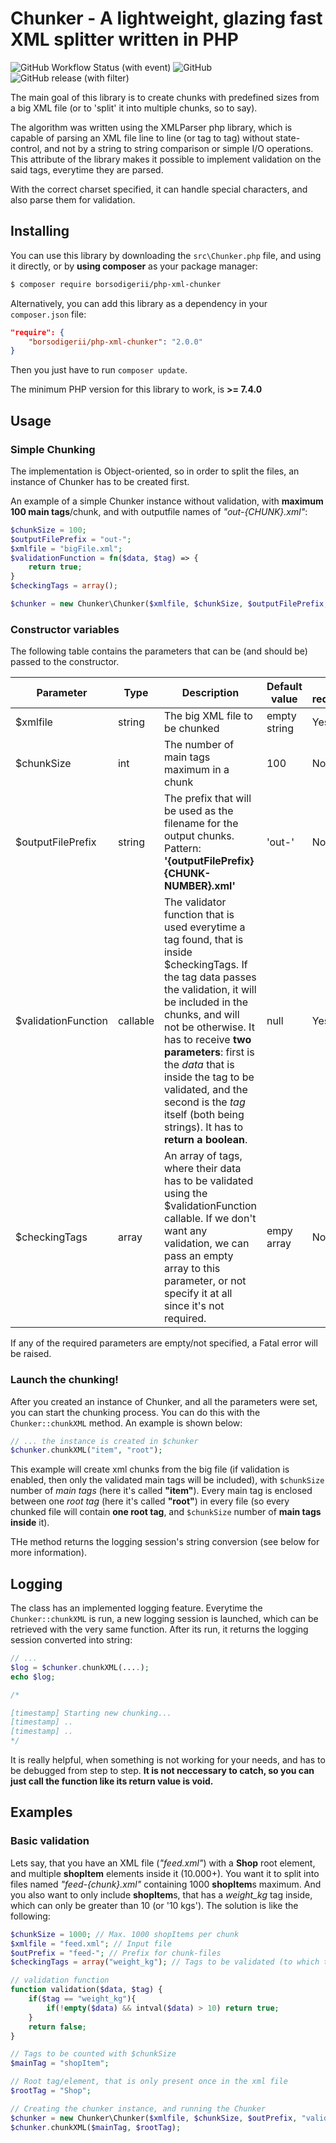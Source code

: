 # Chunker - A lightweight, glazing fast XML splitter written in PHP

![GitHub Workflow Status (with event)](https://img.shields.io/github/actions/workflow/status/borsodigerii/php-xml-chunker/php.yml) ![GitHub](https://img.shields.io/github/license/borsodigerii/php-xml-chunker) ![GitHub release (with filter)](https://img.shields.io/github/v/release/borsodigerii/php-xml-chunker)



The main goal of this library is to create chunks with predefined sizes from a big XML file (or to 'split' it into multiple chunks, so to say).

The algorithm was written using the XMLParser php library, which is capable of parsing an XML file line to line (or tag to tag) without state-control, and not by a string to string comparison or simple I/O operations. This attribute of the library makes it possible to implement validation on the said tags, everytime they are parsed.

With the correct charset specified, it can handle special characters, and also parse them for validation.

## Installing
You can use this library by downloading the `src\Chunker.php` file, and using it directly, or by **using composer** as your package manager:
```bash
$ composer require borsodigerii/php-xml-chunker
```

Alternatively, you can add this library as a dependency in your `composer.json` file:
```json
"require": {
    "borsodigerii/php-xml-chunker": "2.0.0"
}
```
Then you just have to run `composer update`.

The minimum PHP version for this library to work, is **>= 7.4.0**

## Usage
### Simple Chunking
The implementation is Object-oriented, so in order to split the files, an instance of Chunker has to be created first.

An example of a simple Chunker instance without validation, with **maximum 100 main tags**/chunk, and with outputfile names of *"out-{CHUNK}.xml"*:
```php
$chunkSize = 100;
$outputFilePrefix = "out-";
$xmlfile = "bigFile.xml";
$validationFunction = fn($data, $tag) => {
    return true;
}
$checkingTags = array();

$chunker = new Chunker\Chunker($xmlfile, $chunkSize, $outputFilePrefix, $validationFunction, $checkingTags);
```


### Constructor variables
The following table contains the parameters that can be (and should be) passed to the constructor.

| Parameter | Type | Description | Default value | Is required |
| --------- | ---- | ----------- | ------------- | ----------- |
| $xmlfile | string | The big XML file to be chunked | empty string | Yes |
| $chunkSize | int | The number of main tags maximum in a chunk | 100 | No |
| $outputFilePrefix | string | The prefix that will be used as the filename for the output chunks. Pattern: **'{outputFilePrefix}{CHUNK-NUMBER}.xml'** | 'out-' | No |
| $validationFunction | callable | The validator function that is used everytime a tag found, that is inside $checkingTags. If the tag data passes the validation, it will be included in the chunks, and will not be otherwise. It has to receive **two parameters**: first is the *data* that is inside the tag to be validated, and the second is the *tag* itself (both being strings). It has to **return a boolean**. | null | Yes |
| $checkingTags | array | An array of tags, where their data has to be validated using the $validationFunction callable. If we don't want any validation, we can pass an empty array to this parameter, or not specify it at all since it's not required. | empy array | No |

If any of the required parameters are empty/not specified, a Fatal error will be raised.

### Launch the chunking!

After you created an instance of Chunker, and all the parameters were set, you can start the chunking process. You can do this with the `Chunker::chunkXML` method. An example is shown below:
```php
// ... the instance is created in $chunker
$chunker.chunkXML("item", "root");
```

This example will create xml chunks from the big file (if validation is enabled, then only the validated main tags will be included), with `$chunkSize` number of *main tags* (here it's called **"item"**). Every main tag is enclosed between one *root tag* (here it's called **"root"**) in every file (so every chunked file will contain **one root tag**, and `$chunkSize` number of **main tags inside** it).

THe method returns the logging session's string conversion (see below for more information).

## Logging

The class has an implemented logging feature. Everytime the `Chunker::chunkXML` is run, a new logging session is launched, which can be retrieved with the very same function. After its run, it returns the logging session converted into string:
```php
// ... 
$log = $chunker.chunkXML(....);
echo $log;

/*

[timestamp] Starting new chunking...
[timestamp] ..
[timestamp] ..
*/

```
It is really helpful, when something is not working for your needs, and has to be debugged from step to step. **It is not neccessary to catch, so you can just call the function like its return value is void.**

## Examples

### Basic validation

Lets say, that you have an XML file (*"feed.xml"*) with a **Shop** root element, and multiple **shopItem** elements inside it (10.000+). You want it to split into files named *"feed-{chunk}.xml"* containing 1000 **shopItem**s maximum. And you also want to only include **shopItem**s, that has a *weight_kg* tag inside, which can only be greater than 10 (or '10 kgs'). The solution is like the following:

```php
$chunkSize = 1000; // Max. 1000 shopItems per chunk
$xmlfile = "feed.xml"; // Input file
$outPrefix = "feed-"; // Prefix for chunk-files
$checkingTags = array("weight_kg"); // Tags to be validated (to which the validation function will be called)

// validation function
function validation($data, $tag) {
    if($tag == "weight_kg"){
        if(!empty($data) && intval($data) > 10) return true;
    }
    return false;
}

// Tags to be counted with $chunkSize
$mainTag = "shopItem";

// Root tag/element, that is only present once in the xml file
$rootTag = "Shop";

// Creating the chunker instance, and running the Chunker
$chunker = new Chunker\Chunker($xmlfile, $chunkSize, $outPrefix, "validation", $chekingTags);
$chunker.chunkXML($mainTag, $rootTag);
```

